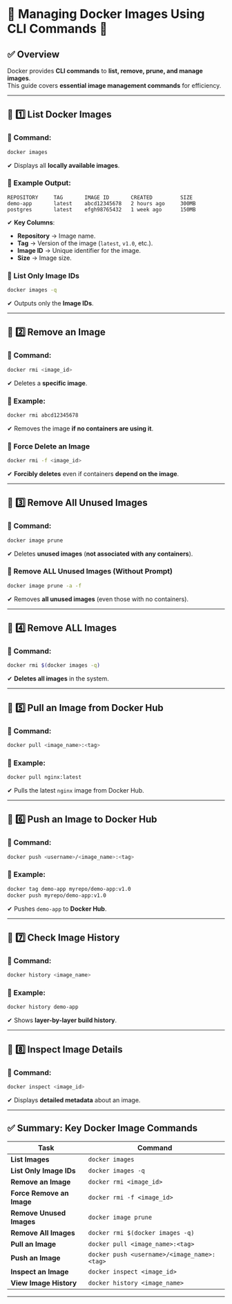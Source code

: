 # **🔹 Managing Docker Images Using CLI Commands** 🚀  

## **✅ Overview**
Docker provides **CLI commands** to **list, remove, prune, and manage images**.  
This guide covers **essential image management commands** for efficiency.

---

## **📌 1️⃣ List Docker Images**
### **🔹 Command:**
```sh
docker images
```
✔ Displays all **locally available images**.

### **🔹 Example Output:**
```
REPOSITORY     TAG       IMAGE ID       CREATED         SIZE
demo-app       latest    abcd12345678   2 hours ago     300MB
postgres       latest    efgh98765432   1 week ago      150MB
```
✔ **Key Columns**:
- **Repository** → Image name.
- **Tag** → Version of the image (`latest`, `v1.0`, etc.).
- **Image ID** → Unique identifier for the image.
- **Size** → Image size.

### **🔹 List Only Image IDs**
```sh
docker images -q
```
✔ Outputs only the **Image IDs**.

---

## **📌 2️⃣ Remove an Image**
### **🔹 Command:**
```sh
docker rmi <image_id>
```
✔ Deletes a **specific image**.

### **🔹 Example:**
```sh
docker rmi abcd12345678
```
✔ Removes the image **if no containers are using it**.

### **🔹 Force Delete an Image**
```sh
docker rmi -f <image_id>
```
✔ **Forcibly deletes** even if containers **depend on the image**.

---

## **📌 3️⃣ Remove All Unused Images**
### **🔹 Command:**
```sh
docker image prune
```
✔ Deletes **unused images** (**not associated with any containers**).

### **🔹 Remove ALL Unused Images (Without Prompt)**
```sh
docker image prune -a -f
```
✔ Removes **all unused images** (even those with no containers).

---

## **📌 4️⃣ Remove ALL Images**
### **🔹 Command:**
```sh
docker rmi $(docker images -q)
```
✔ **Deletes all images** in the system.

---

## **📌 5️⃣ Pull an Image from Docker Hub**
### **🔹 Command:**
```sh
docker pull <image_name>:<tag>
```
### **🔹 Example:**
```sh
docker pull nginx:latest
```
✔ Pulls the latest `nginx` image from Docker Hub.

---

## **📌 6️⃣ Push an Image to Docker Hub**
### **🔹 Command:**
```sh
docker push <username>/<image_name>:<tag>
```
### **🔹 Example:**
```sh
docker tag demo-app myrepo/demo-app:v1.0
docker push myrepo/demo-app:v1.0
```
✔ Pushes `demo-app` to **Docker Hub**.

---

## **📌 7️⃣ Check Image History**
### **🔹 Command:**
```sh
docker history <image_name>
```
### **🔹 Example:**
```sh
docker history demo-app
```
✔ Shows **layer-by-layer build history**.

---

## **📌 8️⃣ Inspect Image Details**
### **🔹 Command:**
```sh
docker inspect <image_id>
```
✔ Displays **detailed metadata** about an image.

---

## **✅ Summary: Key Docker Image Commands**
| **Task** | **Command** |
|----------|------------|
| **List Images** | `docker images` |
| **List Only Image IDs** | `docker images -q` |
| **Remove an Image** | `docker rmi <image_id>` |
| **Force Remove an Image** | `docker rmi -f <image_id>` |
| **Remove Unused Images** | `docker image prune` |
| **Remove All Images** | `docker rmi $(docker images -q)` |
| **Pull an Image** | `docker pull <image_name>:<tag>` |
| **Push an Image** | `docker push <username>/<image_name>:<tag>` |
| **Inspect an Image** | `docker inspect <image_id>` |
| **View Image History** | `docker history <image_name>` |

---

